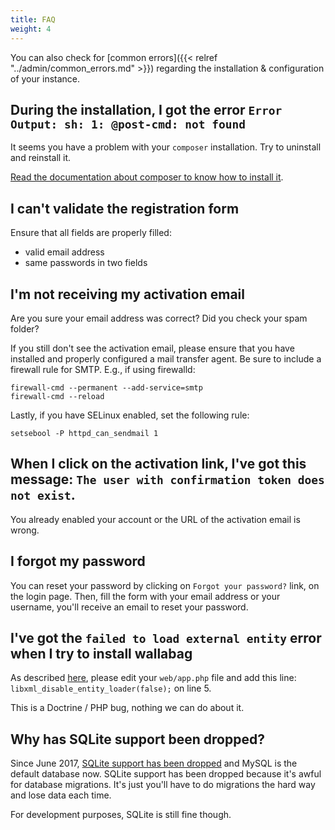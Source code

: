 ```yaml
---
title: FAQ
weight: 4
---
```


You can also check for [common errors]({{< relref "../admin/common_errors.md" >}}) regarding the installation & configuration of your instance.

## During the installation, I got the error `Error Output: sh: 1: @post-cmd: not found`

It seems you have a problem with your `composer` installation. Try to
uninstall and reinstall it.

[Read the documentation about composer to know how to install
it](https://getcomposer.org/doc/00-intro.md).


## I can't validate the registration form

Ensure that all fields are properly filled:

-   valid email address
-   same passwords in two fields


## I'm not receiving my activation email

Are you sure your email address was correct? Did you check your spam
folder?

If you still don't see the activation email, please ensure that you have
installed and properly configured a mail transfer agent. Be sure to
include a firewall rule for SMTP. E.g., if using firewalld:

    firewall-cmd --permanent --add-service=smtp
    firewall-cmd --reload

Lastly, if you have SELinux enabled, set the following rule:

`setsebool -P httpd_can_sendmail 1`


## When I click on the activation link, I've got this message: `The user with confirmation token does not exist`.

You already enabled your account or the URL of the activation email is
wrong.


## I forgot my password

You can reset your password by clicking on `Forgot your password?` link,
on the login page. Then, fill the form with your email address or your
username, you'll receive an email to reset your password.


## I've got the `failed to load external entity` error when I try to install wallabag

As described [here](https://github.com/wallabag/wallabag/issues/2529),
please edit your `web/app.php` file and add this line:
`libxml_disable_entity_loader(false);` on line 5.

This is a Doctrine / PHP bug, nothing we can do about it.


## Why has SQLite support been dropped?

Since June 2017, [SQLite support has been
dropped](https://github.com/wallabag/wallabag/pull/3171)
and MySQL is the default database now. SQLite support has been dropped
because it's awful for database migrations. It's just you'll have to
do migrations the hard way and lose data each time.

For development purposes, SQLite is still fine though.

